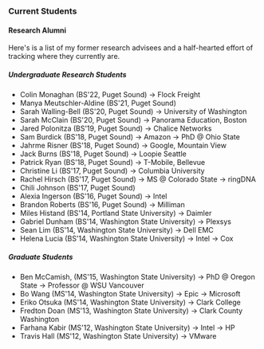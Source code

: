 ### Current Students

#### Research Alumni

Here's is a list of my former research advisees and a half-hearted effort of tracking where they currently are.

##### Undergraduate Research Students

- Colin Monaghan (BS'22, Puget Sound) → Flock Freight
- Manya Meutschler-Aldine (BS'21, Puget Sound)
- Sarah Walling-Bell (BS'20, Puget Sound) → University of Washington
- Sarah McClain (BS'20, Puget Sound) → Panorama Education, Boston
- Jared Polonitza (BS'19, Puget Sound) → Chalice Networks
- Sam Burdick (BS'18, Puget Sound) → Amazon → PhD @ Ohio State
- Jahrme Risner (BS'18, Puget Sound) → Google, Mountain View
- Jack Burns (BS'18, Puget Sound) → Loopie Seattle
- Patrick Ryan (BS'18, Puget Sound) → T-Mobile, Bellevue
- Christine Li (BS'17, Puget Sound) → Columbia University
- Rachel Hirsch (BS'17, Puget Sound) → MS @ Colorado State → ringDNA
- Chili Johnson (BS'17, Puget Sound)
- Alexia Ingerson (BS'16, Puget Sound) → Intel
- Brandon Roberts (BS'16, Puget Sound) → Milliman
- Miles Histand (BS'14, Portland State University) → Daimler
- Gabriel Dunham (BS'14, Washington State University) → Plexsys
- Sean Lim (BS'14, Washington State University) → Dell EMC
- Helena Lucia (BS'14, Washington State University) → Intel → Cox

##### Graduate Students

- Ben McCamish, (MS'15, Washington State University) → PhD @ Oregon State → Professor @ WSU Vancouver
- Bo Wang (MS'14, Washington State University) → Epic → Microsoft
- Eriko Otsuka (MS'14, Washington State University) → Clark College
- Fredton Doan (MS'13, Washington State University) → Clark County Washington
- Farhana Kabir (MS'12, Washington State University) → Intel → HP
- Travis Hall (MS'12, Washington State University) → VMware
